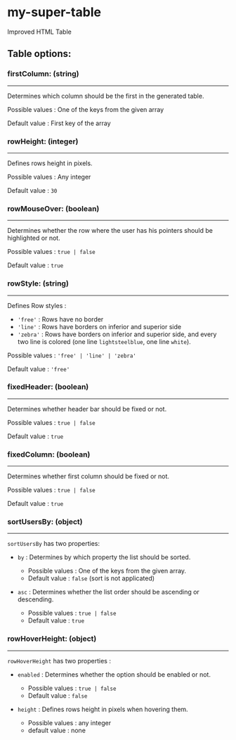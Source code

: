 # my-super-table
Improved HTML Table

## Table options:

### firstColumn: (string)
-------------------------

Determines which column should be the first in the generated table.

Possible values : One of the keys from the given array

Default value : First key of the array

### rowHeight: (integer)
------------------------

Defines rows height in pixels.

Possible values : Any integer

Default value : `30`

### rowMouseOver: (boolean)
---------------------------

Determines whether the row where the user  has his pointers should be highlighted or not.

Possible values : `true | false`

Default value : `true`

### rowStyle: (string)
----------------------

Defines Row styles : 
+ `'free'` : Rows have no border
+ `'line'` : Rows have borders on inferior and superior side
+ `'zebra'` : Rows have borders on inferior and superior side, and every two line is colored (one line `lightsteelblue`, one line `white`).

Possible values : `'free' | 'line' | 'zebra'`

Default value : `'free'`

### fixedHeader: (boolean)
--------------------------

Determines whether header bar should be fixed or not.

Possible values : `true | false`

Default value : `true`

### fixedColumn: (boolean)
--------------------------

Determines whether first column should be fixed or not.

Possible values : `true | false`

Default value : `true`

### sortUsersBy: (object)
-------------------------

`sortUsersBy` has two properties: 

+ `by` : Determines by which property the list should be sorted.
  + Possible values : One of the keys from the given array.
  + Default value : `false` (sort is not applicated)

+ `asc` : Determines whether the list order should be ascending or descending.
  + Possible values : `true | false`
  + Default value : `true`

### rowHoverHeight: (object)
----------------------------

`rowHoverHeight` has two properties : 

+ `enabled` : Determines whether the option should be enabled or not.
  + Possible values : `true | false`
  + Default value : `false`

+ `height` : Defines rows height in pixels when hovering them.
  + Possible values : any integer
  + default value : none